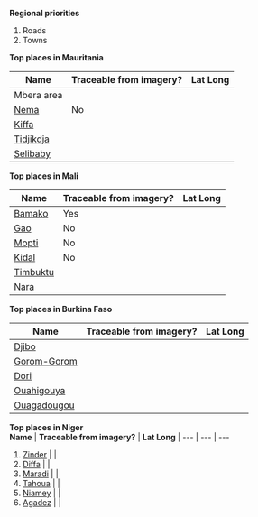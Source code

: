 **Regional priorities**  
1. Roads  
2. Towns  

**Top places in Mauritania**  

**Name** | **Traceable from imagery?** | **Lat Long** 
--- | --- | ---
Mbera area    |
[Nema](http://smit1678.github.com/compare-map/#16.634218156697948,-7.2894287109375,10)           | No
[Kiffa](http://smit1678.github.com/compare-map/#16.5684158228002,-11.3323974609375,10)           |
[Tidjikdja](http://smit1678.github.com/compare-map/#18.458116799979834,-11.479339599609375,10)   | 
[Selibaby](http://smit1678.github.com/compare-map/#15.177849598960828,-12.231903076171875,11)    | 

**Top places in Mali**  

**Name** | **Traceable from imagery?** | **Lat Long** 
--- | --- | ---
[Bamako](http://smit1678.github.com/compare-map/#12.619902391202384,-7.998046875,11)             |Yes
[Gao](http://smit1678.github.com/compare-map/#16.26296475168935,-0.05218505859375,12)           |No
[Mopti](http://smit1678.github.com/compare-map/#14.499256024226487,-4.219951629638672,13)       |No
[Kidal](http://smit1678.github.com/compare-map/#18.43450478075634,1.410369873046875,12)         |No
[Timbuktu](http://smit1678.github.com/compare-map/#16.71282233768074,-3.01025390625,11)         |
[Nara](http://smit1678.github.com/compare-map/#15.204190033570118,-7.2784423828125,12)          |

**Top places in Burkina Faso**  

**Name** | **Traceable from imagery?** | **Lat Long** 
--- | --- | ---
[Djibo](http://smit1678.github.com/compare-map/#14.050165065351221,-0.061798095703125,12)        |
[Gorom-Gorom](http://smit1678.github.com/compare-map/#14.429526639732291,-0.245819091796875,12)  |  
[Dori](http://smit1678.github.com/compare-map/#14.085882077197535,-1.63421630859375,13)          |
[Ouahigouya](http://smit1678.github.com/compare-map/#12.373706441977669,-1.5432357788085938,12)  |
[Ouagadougou](http://smit1678.github.com/compare-map/#13.56765386529802,-2.4145889282226562,13)  | 

**Top places in Niger**    
**Name** | **Traceable from imagery?** | **Lat Long** |
--- | --- | --- 
1. [Zinder](http://smit1678.github.com/compare-map/#13.792905546782213,8.945960998535156,12)  | |
2. [Diffa](http://smit1678.github.com/compare-map/#13.334588374829778,12.612133026123047,13)  | |
3. [Maradi](http://smit1678.github.com/compare-map/#13.53886688689105,7.1006011962890625,11)  | |
4. [Tahoua](http://smit1678.github.com/compare-map/#14.875944073464613,5.273094177246094,12)  | |
5. [Niamey](http://smit1678.github.com/compare-map/#13.521676479105523,2.110748291015625,12)  | |
6. [Agadez](http://smit1678.github.com/compare-map/#16.94302128350981,7.936592102050781,12)   | |